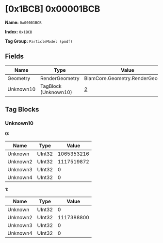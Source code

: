 # [0x1BCB] 0x00001BCB

**Name:** ```0x00001BCB```

**Index:** ```0x1BCB```

**Tag Group:** ```ParticleModel (pmdf)```

## Fields

Name	| Type	| Value
---	|---	|---	|
Geometry	|RenderGeometry	|BlamCore.Geometry.RenderGeometry
Unknown10	|TagBlock (Unknown10)	|[2](#unknown10)


## Tag Blocks

### Unknown10

**0:**

Name	| Type	| Value
---	|---	|---	|
Unknown	|UInt32	|1065353216
Unknown2	|UInt32	|1117519872
Unknown3	|UInt32	|0
Unknown4	|UInt32	|0


**1:**

Name	| Type	| Value
---	|---	|---	|
Unknown	|UInt32	|0
Unknown2	|UInt32	|1117388800
Unknown3	|UInt32	|0
Unknown4	|UInt32	|0


